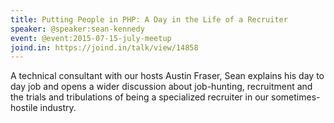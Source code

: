 ```yaml
---
title: Putting People in PHP: A Day in the Life of a Recruiter
speaker: @speaker:sean-kennedy
event: @event:2015-07-15-july-meetup
joind.in: https://joind.in/talk/view/14858
---
```


A technical consultant with our hosts Austin Fraser, Sean explains his day to day job and opens a wider discussion about job-hunting, recruitment and the trials and tribulations of being a specialized recruiter in our sometimes-hostile industry.
